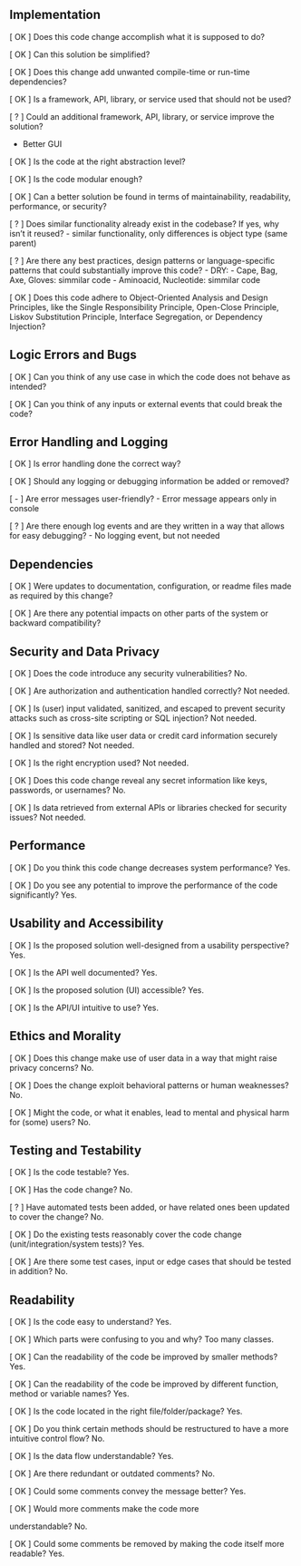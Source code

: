 ## Implementation

[ OK ] Does this code change accomplish what it is supposed to do?

[ OK ] Can this solution be simplified?

[ OK ] Does this change add unwanted compile-time or run-time dependencies?

[ OK ] Is a framework, API, library, or service used that should not be used?

[ ? ] Could an additional framework, API, library, or service improve the solution?
  - Better GUI
 
[ OK ] Is the code at the right abstraction level?

[ OK ] Is the code modular enough?

[ OK ] Can a better solution be found in terms of maintainability, readability, performance, or security?

[ ? ] Does similar functionality already exist in the codebase? If yes, why isn’t it reused?
      - similar functionality, only differences is object type (same parent)

[ ? ] Are there any best practices, design patterns or language-specific patterns that could substantially improve this code? 
      - DRY: 
          - Cape, Bag, Axe, Gloves: simmilar code
          - Aminoacid, Nucleotide: simmilar code

[ OK ] Does this code adhere to Object-Oriented Analysis and Design Principles, like the Single Responsibility Principle, Open-Close Principle, Liskov Substitution Principle, Interface Segregation, or Dependency Injection?


## Logic Errors and Bugs

[ OK ] Can you think of any use case in which the
code does not behave as intended?

[ OK ] Can you think of any inputs or external events
that could break the code?

## Error Handling and Logging

[ OK ] Is error handling done the correct way?

[ OK ] Should any logging or debugging information
be added or removed?

[ - ] Are error messages user-friendly?
      - Error message appears only in console

[ ? ] Are there enough log events and are they
written in a way that allows for easy
debugging?
        - No logging event, but not needed

## Dependencies
[ OK ] Were updates to documentation, configuration, or readme files made as required by this change?

[ OK ] Are there any potential impacts on other parts of the system or backward compatibility?

## Security and Data Privacy
[ OK ] Does the code introduce any security vulnerabilities? No.

[ OK ] Are authorization and authentication handled correctly? Not needed.

[ OK ] Is (user) input validated, sanitized, and escaped 
to prevent security attacks such as cross-site 
scripting or SQL injection? Not needed.

[ OK ] Is sensitive data like user data or credit card
information securely handled and stored? Not needed.

[ OK ] Is the right encryption used? Not needed.

[ OK ] Does this code change reveal any secret
information like keys, passwords, or usernames? No.

[ OK ] Is data retrieved from external APIs or libraries
checked for security issues? Not needed.

## Performance
[ OK ] Do you think this code change decreases
system performance? Yes.

[ OK ] Do you see any potential to improve the
performance of the code significantly? Yes.


## Usability and Accessibility
[ OK ] Is the proposed solution well-designed from a
usability perspective? Yes.

[ OK ] Is the API well documented? Yes.

[ OK ] Is the proposed solution (UI) accessible? Yes.

[ OK ] Is the API/UI intuitive to use? Yes.

## Ethics and Morality
[ OK ] Does this change make use of user data in a way that 
might raise privacy concerns? No.

[ OK ] Does the change exploit behavioral patterns or human
weaknesses? No.

[ OK ] Might the code, or what it enables, lead to mental 
and physical harm for (some) users? No.


## Testing and Testability
[ OK ] Is the code testable? Yes.

[ OK ] Has the code change? No.

[ ? ] Have automated tests been added, or have related ones been updated to cover the change? No.

[ OK ] Do the existing tests reasonably cover the code change (unit/integration/system tests)? Yes.

[ OK ] Are there some test cases, input or edge cases
that should be tested in addition? No.

## Readability
[ OK ] Is the code easy to understand? Yes.

[ OK ] Which parts were confusing to you and why? Too many classes.

[ OK ] Can the readability of the code be improved by
smaller methods? Yes.

[ OK ] Can the readability of the code be improved by
different function, method or variable names? Yes.

[ OK ] Is the code located in the right
file/folder/package? Yes.

[ OK ] Do you think certain methods should be
restructured to have a more intuitive control
flow? No.

[ OK ] Is the data flow understandable? Yes.

[ OK ] Are there redundant or outdated comments? No.

[ OK ] Could some comments convey the message
better? Yes.

[ OK ] Would more comments make the code more

understandable? No.

[ OK ] Could some comments be removed by making the code itself more readable? Yes.

